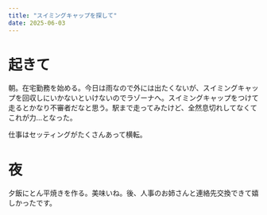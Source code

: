 ```yaml
---
title: "スイミングキャップを探して"
date: 2025-06-03
---
```


# 起きて
朝。在宅勤務を始める。今日は雨なので外には出たくないが、スイミングキャップを回収しにいかないといけないのでラゾーナへ。スイミングキャップをつけて走るとかなり不審者だなと思う。駅まで走ってみたけど、全然息切れしてなくてこれが力...となった。

仕事はセッティングがたくさんあって横転。

# 夜
夕飯にとん平焼きを作る。美味いね。後、人事のお姉さんと連絡先交換できて嬉しかったです。
